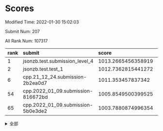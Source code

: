 # Scores

Modified Time: 2022-01-30 15:02:03

Submit Num: 207

All Rank Num: 107317

| rank |               submit               |       score        |       sigma        | pk_num |
| :--- | :--------------------------------- | :----------------- | :----------------- | :----- |
| 1    | jsonzb.test.submission_level_4     | 1013.2665456358919 | 0.8070892509952468 | 2071   |
| 2    | jsonzb.test.test_1                 | 1012.7362815441272 | 0.7670647244467853 | 2069   |
| 6    | cpp.21_12_24.submission-2b2ea0d7   | 1011.353457837342  | 0.7987501422563817 | 2075   |
| 54   | cpp.2022_01_09.submission-816672bd | 1005.8549500399525 | 0.7140268346198038 | 2073   |
| 65   | cpp.2022_01_09.submission-5b0e3de2 | 1003.7880874996354 | 0.7132248479803546 | 2072   |


<details>
<summary>全部</summary>

| rank |                 submit                 |       score        |       sigma        | pk_num |
| :--- | :------------------------------------- | :----------------- | :----------------- | :----- |
| 1    | jsonzb.test.submission_level_4         | 1013.2665456358919 | 0.8070892509952468 | 2071   |
| 2    | jsonzb.test.test_1                     | 1012.7362815441272 | 0.7670647244467853 | 2069   |
| 3    | gobigger.level_3.submission_level_3_30 | 1011.6702657247349 | 0.7921670429779994 | 2076   |
| 4    | gobigger.level_3.submission_level_3_3  | 1011.567279297395  | 0.7749347316186417 | 2076   |
| 5    | gobigger.level_3.submission_level_3_16 | 1011.4944756005477 | 0.7821970564239195 | 2075   |
| 6    | cpp.21_12_24.submission-2b2ea0d7       | 1011.353457837342  | 0.7987501422563817 | 2075   |
| 7    | gobigger.level_3.submission_level_3_35 | 1011.0399442135327 | 0.7985476050365613 | 2078   |
| 8    | gobigger.level_3.submission_level_3_29 | 1010.904945187777  | 0.7874341709617317 | 2071   |
| 9    | gobigger.level_3.submission_level_3_7  | 1010.8414924997542 | 0.7755815784358219 | 2073   |
| 10   | gobigger.level_3.submission_level_3_11 | 1010.7101651027699 | 0.7622831258663978 | 2076   |
| 11   | gobigger.level_3.submission_level_3_5  | 1010.659639121905  | 0.7531948429348734 | 2076   |
| 12   | gobigger.level_3.submission_level_3_14 | 1010.6427587980676 | 0.7799570929572116 | 2073   |
| 13   | gobigger.level_3.submission_level_3_28 | 1010.6220439475956 | 0.7713119093693777 | 2073   |
| 14   | gobigger.level_3.submission_level_3_10 | 1010.583396673601  | 0.7624957480158147 | 2071   |
| 15   | gobigger.level_3.submission_level_3_6  | 1010.5525511530154 | 0.7581724085189906 | 2073   |
| 16   | gobigger.level_3.submission_level_3_20 | 1010.5490119533433 | 0.7724899145657159 | 2074   |
| 17   | gobigger.level_3.submission_level_3_0  | 1010.53163997743   | 0.7608543430492665 | 2077   |
| 18   | gobigger.level_3.submission_level_3_4  | 1010.4220500484249 | 0.7638722131546433 | 2074   |
| 19   | gobigger.level_3.submission_level_3_26 | 1010.4088443950304 | 0.7534025160533251 | 2072   |
| 20   | gobigger.level_3.submission_level_3_21 | 1010.3708279390685 | 0.7742217603728617 | 2076   |
| 21   | gobigger.level_3.submission_level_3_47 | 1010.3186701224905 | 0.755716466054402  | 2073   |
| 22   | gobigger.level_3.submission_level_3_22 | 1010.2747364973512 | 0.7532546303072019 | 2077   |
| 23   | gobigger.level_3.submission_level_3_45 | 1010.2451509251686 | 0.7665781765261871 | 2077   |
| 24   | gobigger.level_3.submission_level_3_46 | 1010.1898034015514 | 0.7686612945931387 | 2070   |
| 25   | gobigger.level_3.submission_level_3_12 | 1010.1461924809262 | 0.7441362954266856 | 2071   |
| 26   | gobigger.level_3.submission_level_3_39 | 1010.1444581234867 | 0.7795737798163791 | 2073   |
| 27   | gobigger.level_3.submission_level_3_34 | 1010.0435628347311 | 0.7616187383099545 | 2071   |
| 28   | gobigger.level_3.submission_level_3_24 | 1009.9822483597497 | 0.7604189187229234 | 2073   |
| 29   | gobigger.level_3.submission_level_3_15 | 1009.9011566372951 | 0.7584795240296047 | 2075   |
| 30   | gobigger.level_3.submission_level_3_25 | 1009.8519673725832 | 0.7590120422677975 | 2076   |
| 31   | gobigger.level_3.submission_level_3_27 | 1009.841226215145  | 0.7374295241885032 | 2073   |
| 32   | gobigger.level_3.submission_level_3_48 | 1009.789372228066  | 0.7415587902021753 | 2074   |
| 33   | gobigger.level_3.submission_level_3_41 | 1009.767356812933  | 0.765906643886451  | 2073   |
| 34   | gobigger.level_3.submission_level_3_1  | 1009.7344556032597 | 0.7530603203838709 | 2071   |
| 35   | gobigger.level_3.submission_level_3_32 | 1009.7214145108187 | 0.7640955997475215 | 2074   |
| 36   | gobigger.level_3.submission_level_3_31 | 1009.7121619686527 | 0.7591637634423744 | 2067   |
| 37   | gobigger.level_3.submission_level_3_9  | 1009.6566687755543 | 0.7666150944852821 | 2072   |
| 38   | gobigger.level_3.submission_level_3_36 | 1009.5816531616788 | 0.7466635203253764 | 2075   |
| 39   | gobigger.level_3.submission_level_3_17 | 1009.5447403731076 | 0.7646601423386525 | 2075   |
| 40   | gobigger.level_3.submission_level_3_13 | 1009.3251453290652 | 0.7675837105603491 | 2069   |
| 41   | gobigger.level_3.submission_level_3_49 | 1009.3185499503568 | 0.751579667650099  | 2076   |
| 42   | gobigger.level_3.submission_level_3_19 | 1009.3150696773099 | 0.7556021860469663 | 2071   |
| 43   | gobigger.level_3.submission_level_3_43 | 1009.2833217685976 | 0.7505712465089104 | 2076   |
| 44   | gobigger.level_3.submission_level_3_38 | 1009.2105626155217 | 0.7453297541728329 | 2074   |
| 45   | gobigger.level_3.submission_level_3_8  | 1009.1298022968369 | 0.7679815588589491 | 2071   |
| 46   | gobigger.level_3.submission_level_3_33 | 1009.1215686298395 | 0.7644204688427773 | 2076   |
| 47   | gobigger.level_3.submission_level_3_42 | 1008.9723906418202 | 0.7248539879543867 | 2076   |
| 48   | gobigger.level_3.submission_level_3_40 | 1008.8650164843532 | 0.7434145311081917 | 2074   |
| 49   | gobigger.level_3.submission_level_3_2  | 1008.8640968965572 | 0.7673538067657186 | 2073   |
| 50   | gobigger.level_3.submission_level_3_44 | 1008.7990414831356 | 0.7427350182633513 | 2070   |
| 51   | gobigger.level_3.submission_level_3_23 | 1008.7140977599739 | 0.7352206978565193 | 2075   |
| 52   | gobigger.level_3.submission_level_3_37 | 1008.4302366798618 | 0.7619598636189098 | 2073   |
| 53   | gobigger.level_3.submission_level_3_18 | 1008.1817016804022 | 0.742553311936403  | 2070   |
| 54   | cpp.2022_01_09.submission-816672bd     | 1005.8549500399525 | 0.7140268346198038 | 2073   |
| 55   | gobigger.level_1.submission_level_1_19 | 1005.2168231896    | 0.7284207050658773 | 2075   |
| 56   | gobigger.level_1.submission_level_1_21 | 1005.0962707660245 | 0.7183615924215092 | 2074   |
| 57   | gobigger.level_1.submission_level_1_44 | 1004.7438628717697 | 0.7173535076512478 | 2074   |
| 58   | gobigger.level_1.submission_level_1_27 | 1004.5002902588634 | 0.7274976836601744 | 2073   |
| 59   | gobigger.level_1.submission_level_1_34 | 1004.4118163127216 | 0.7221368702917749 | 2075   |
| 60   | gobigger.level_1.submission_level_1_20 | 1004.290581472998  | 0.7238408732938272 | 2073   |
| 61   | gobigger.level_1.submission_level_1_29 | 1004.26277052741   | 0.7120380318107233 | 2072   |
| 62   | gobigger.level_1.submission_level_1_33 | 1004.1605702898839 | 0.7292923035739024 | 2074   |
| 63   | gobigger.level_1.submission_level_1_38 | 1003.9942634190884 | 0.7255840243373513 | 2067   |
| 64   | gobigger.level_1.submission_level_1_15 | 1003.9188563696973 | 0.7291626156829086 | 2072   |
| 65   | cpp.2022_01_09.submission-5b0e3de2     | 1003.7880874996354 | 0.7132248479803546 | 2072   |
| 66   | gobigger.level_1.submission_level_1_23 | 1003.7048895324217 | 0.7253334898243387 | 2075   |
| 67   | gobigger.level_1.submission_level_1_37 | 1003.6400858028571 | 0.7109492165329304 | 2080   |
| 68   | gobigger.level_1.submission_level_1_40 | 1003.6220052991798 | 0.7298128303171956 | 2070   |
| 69   | gobigger.level_1.submission_level_1_4  | 1003.5616931377847 | 0.7096633546886967 | 2076   |
| 70   | gobigger.level_1.submission_level_1_42 | 1003.5447338674492 | 0.7298361833849366 | 2075   |
| 71   | gobigger.level_1.submission_level_1_24 | 1003.5120427826158 | 0.7117579217631095 | 2070   |
| 72   | gobigger.level_1.submission_level_1_5  | 1003.221474134585  | 0.7176866296670208 | 2076   |
| 73   | gobigger.level_1.submission_level_1_49 | 1003.2089458076197 | 0.7193676619005158 | 2068   |
| 74   | gobigger.level_1.submission_level_1_17 | 1003.1867458403453 | 0.7285272164540502 | 2074   |
| 75   | gobigger.level_1.submission_level_1_1  | 1003.1272968259854 | 0.705545715228008  | 2072   |
| 76   | gobigger.level_1.submission_level_1_48 | 1003.0739901592691 | 0.7124827895990599 | 2075   |
| 77   | gobigger.level_1.submission_level_1_31 | 1003.0701578176164 | 0.7186551637333516 | 2072   |
| 78   | gobigger.level_1.submission_level_1_9  | 1003.0463762695966 | 0.7066937969909988 | 2076   |
| 79   | gobigger.level_1.submission_level_1_36 | 1003.0355544719757 | 0.7119316932973268 | 2074   |
| 80   | gobigger.level_1.submission_level_1_47 | 1003.0188951942633 | 0.7094690147776638 | 2075   |
| 81   | gobigger.level_1.submission_level_1_18 | 1002.9716939345063 | 0.7114226591740641 | 2070   |
| 82   | gobigger.level_1.submission_level_1_25 | 1002.9220163336878 | 0.7150976686522483 | 2079   |
| 83   | gobigger.level_1.submission_level_1_8  | 1002.8719149086022 | 0.7178225874343573 | 2069   |
| 84   | gobigger.level_1.submission_level_1_26 | 1002.8670892401096 | 0.7199132075949716 | 2078   |
| 85   | gobigger.level_1.submission_level_1_11 | 1002.8548940646609 | 0.7191712923982942 | 2070   |
| 86   | gobigger.level_1.submission_level_1_22 | 1002.671437176584  | 0.7194265481954396 | 2076   |
| 87   | gobigger.level_1.submission_level_1_30 | 1002.6139498314693 | 0.7178324082573063 | 2075   |
| 88   | gobigger.level_1.submission_level_1_41 | 1002.6009010889716 | 0.7123400983055581 | 2076   |
| 89   | gobigger.level_1.submission_level_1_46 | 1002.5894101327892 | 0.7120236651312327 | 2071   |
| 90   | gobigger.level_1.submission_level_1_0  | 1002.5807302732194 | 0.7194557610099442 | 2074   |
| 91   | gobigger.level_1.submission_level_1_28 | 1002.5794406400191 | 0.7219623371119445 | 2075   |
| 92   | gobigger.level_1.submission_level_1_16 | 1002.5579401693708 | 0.7271914517602746 | 2075   |
| 93   | gobigger.level_1.submission_level_1_45 | 1002.4344265821518 | 0.7115327882241327 | 2075   |
| 94   | gobigger.level_1.submission_level_1_14 | 1002.4281964304504 | 0.7174545943209266 | 2075   |
| 95   | gobigger.level_1.submission_level_1_6  | 1002.3654959015925 | 0.7192948003059921 | 2075   |
| 96   | gobigger.level_1.submission_level_1_2  | 1002.3512447201371 | 0.7045657046500489 | 2076   |
| 97   | gobigger.level_1.submission_level_1_43 | 1002.3044653491672 | 0.7093284768975927 | 2071   |
| 98   | gobigger.level_1.submission_level_1_12 | 1002.2953919868046 | 0.7267303928458845 | 2074   |
| 99   | gobigger.level_1.submission_level_1_35 | 1002.1990867632655 | 0.7072093353818173 | 2073   |
| 100  | gobigger.level_1.submission_level_1_10 | 1002.1254049069661 | 0.7166806828289223 | 2070   |
| 101  | gobigger.level_1.submission_level_1_7  | 1002.1192853833041 | 0.7208906818327668 | 2071   |
| 102  | gobigger.level_1.submission_level_1_13 | 1002.1049840646626 | 0.7204948612677026 | 2070   |
| 103  | gobigger.level_1.submission_level_1_3  | 1002.0373375978987 | 0.7118589957642062 | 2073   |
| 104  | gobigger.level_1.submission_level_1_39 | 1001.8219802288888 | 0.7148720453708838 | 2077   |
| 105  | gobigger.level_1.submission_level_1_32 | 1001.5801487426675 | 0.7077209587808327 | 2075   |
| 106  | gobigger.random.submission_random_12   | 997.1698208037508  | 0.699547864149393  | 2071   |
| 107  | gobigger.random.submission_random_48   | 997.1223745406796  | 0.7001811649378428 | 2073   |
| 108  | gobigger.random.submission_random_46   | 996.9624934927007  | 0.7014001525804274 | 2073   |
| 109  | gobigger.random.submission_random_6    | 996.9372885326292  | 0.6980736055630504 | 2068   |
| 110  | gobigger.random.submission_random_5    | 996.4468482826226  | 0.7087986548925261 | 2073   |
| 111  | gobigger.random.submission_random_26   | 996.4308894028586  | 0.705510008856838  | 2078   |
| 112  | gobigger.random.submission_random_15   | 996.3881693431426  | 0.6965138364214392 | 2069   |
| 113  | gobigger.random.submission_random_17   | 996.3525291994129  | 0.695565542088528  | 2073   |
| 114  | gobigger.random.submission_random_37   | 996.3447837669069  | 0.7143635936895387 | 2073   |
| 115  | gobigger.random.submission_random_13   | 996.3129067837365  | 0.7030973386205324 | 2075   |
| 116  | gobigger.random.submission_random_38   | 996.257172596971   | 0.7121788392248699 | 2078   |
| 117  | gobigger.random.submission_random_23   | 996.2459789556208  | 0.7028630682381638 | 2076   |
| 118  | gobigger.random.submission_random_47   | 996.2160807625613  | 0.7056964996223772 | 2071   |
| 119  | gobigger.random.submission_random_35   | 996.2122410998892  | 0.7086214273507183 | 2076   |
| 120  | gobigger.random.submission_random_19   | 996.2061517044482  | 0.7053537949515767 | 2078   |
| 121  | gobigger.random.submission_random_44   | 996.201661459832   | 0.7277572702221945 | 2075   |
| 122  | gobigger.random.submission_random_30   | 996.1827773529886  | 0.695017812413767  | 2075   |
| 123  | gobigger.random.submission_random_3    | 996.108809235394   | 0.7114141979329353 | 2071   |
| 124  | gobigger.random.submission_random_29   | 996.0710862997678  | 0.7080768490512825 | 2076   |
| 125  | gobigger.random.submission_random_4    | 996.062473354759   | 0.7055226601526967 | 2066   |
| 126  | gobigger.random.submission_random_24   | 996.0558540440414  | 0.7046755831753608 | 2076   |
| 127  | gobigger.random.submission_random_31   | 996.0315426619056  | 0.7017838288418422 | 2072   |
| 128  | gobigger.random.submission_random_22   | 995.9442104547494  | 0.7166662052352046 | 2070   |
| 129  | gobigger.random.submission_random_21   | 995.9304984547621  | 0.713445924727619  | 2076   |
| 130  | gobigger.random.submission_random_8    | 995.9003544569777  | 0.6982833904362375 | 2077   |
| 131  | gobigger.random.submission_random_10   | 995.8940981542722  | 0.7098111445875597 | 2071   |
| 132  | gobigger.random.submission_random_2    | 995.8847903061254  | 0.714421530096502  | 2074   |
| 133  | gobigger.random.submission_random_43   | 995.8655146480648  | 0.7099792872485083 | 2076   |
| 134  | gobigger.random.submission_random_45   | 995.8123064058535  | 0.7010025688812376 | 2079   |
| 135  | gobigger.random.submission_random_39   | 995.8072134781214  | 0.703069876573348  | 2071   |
| 136  | gobigger.random.submission_random_42   | 995.7164932475538  | 0.7129069199226792 | 2076   |
| 137  | gobigger.random.submission_random_49   | 995.6789327210222  | 0.7191872437565741 | 2073   |
| 138  | gobigger.random.submission_random_20   | 995.6405189604576  | 0.7187567912826806 | 2070   |
| 139  | gobigger.random.submission_random_9    | 995.6401738261056  | 0.7127248489262963 | 2073   |
| 140  | gobigger.random.submission_random_32   | 995.5980302061539  | 0.7052666718509388 | 2076   |
| 141  | gobigger.random.submission_random_33   | 995.5329098259632  | 0.7312805820413683 | 2075   |
| 142  | gobigger.random.submission_random_0    | 995.486258382955   | 0.7175243446041087 | 2070   |
| 143  | gobigger.random.submission_random_11   | 995.4745313004902  | 0.7079586484247958 | 2073   |
| 144  | gobigger.random.submission_random_36   | 995.4599585784155  | 0.7175329787068826 | 2077   |
| 145  | gobigger.random.submission_random_16   | 995.4148756145345  | 0.7123925351719441 | 2073   |
| 146  | gobigger.random.submission_random_34   | 995.4003785952975  | 0.7117272186766168 | 2068   |
| 147  | gobigger.random.submission_random_28   | 995.3411573341655  | 0.7022128557484856 | 2075   |
| 148  | gobigger.random.submission_random_14   | 995.3052599494545  | 0.720727227966925  | 2075   |
| 149  | gobigger.random.submission_random_27   | 995.2473478658998  | 0.7019280550679794 | 2077   |
| 150  | gobigger.random.submission_random_41   | 995.1042606792353  | 0.7114763224337911 | 2078   |
| 151  | gobigger.random.submission_random_7    | 995.0936953865252  | 0.7183685200113102 | 2076   |
| 152  | gobigger.random.submission_random_40   | 995.0850436865741  | 0.7140839854756178 | 2074   |
| 153  | gobigger.random.submission_random_25   | 995.0151220184637  | 0.6967689999214655 | 2076   |
| 154  | gobigger.random.submission_random_18   | 994.8451190865637  | 0.7168857656385463 | 2074   |
| 155  | gobigger.level_2.submission_level_2_11 | 994.2391138411779  | 0.7298040898540251 | 2077   |
| 156  | gobigger.random.submission_random_1    | 994.2172503503126  | 0.7074322648810242 | 2074   |
| 157  | gobigger.level_2.submission_level_2_41 | 993.8861917349062  | 0.7325743460310442 | 2070   |
| 158  | gobigger.level_2.submission_level_2_15 | 993.8827592560635  | 0.7252481224540378 | 2076   |
| 159  | gobigger.level_2.submission_level_2_19 | 993.5301434685719  | 0.7331703471416157 | 2077   |
| 160  | gobigger.level_2.submission_level_2_0  | 993.5299601448183  | 0.749217556577752  | 2076   |
| 161  | gobigger.level_2.submission_level_2_36 | 993.3675291736357  | 0.7356897685110731 | 2073   |
| 162  | gobigger.level_2.submission_level_2_45 | 993.2981281984174  | 0.7222540849940273 | 2074   |
| 163  | gobigger.level_2.submission_level_2_18 | 993.2837043823818  | 0.723322148997744  | 2076   |
| 164  | gobigger.level_2.submission_level_2_33 | 993.2220582665258  | 0.7258205108477329 | 2079   |
| 165  | gobigger.level_2.submission_level_2_49 | 993.2101119918595  | 0.7354327149519609 | 2073   |
| 166  | gobigger.level_2.submission_level_2_40 | 993.1909224329396  | 0.742033070243926  | 2074   |
| 167  | gobigger.level_2.submission_level_2_42 | 993.1139583496528  | 0.7342468936636204 | 2074   |
| 168  | gobigger.level_2.submission_level_2_21 | 992.9232831890725  | 0.7254831527177941 | 2074   |
| 169  | gobigger.level_2.submission_level_2_34 | 992.8612808098029  | 0.7304104382487304 | 2074   |
| 170  | gobigger.level_2.submission_level_2_13 | 992.8464709888157  | 0.7243208152548258 | 2073   |
| 171  | gobigger.level_2.submission_level_2_2  | 992.7639427795981  | 0.7296620303224403 | 2078   |
| 172  | gobigger.level_2.submission_level_2_30 | 992.7487790278207  | 0.7440584654030458 | 2070   |
| 173  | gobigger.level_2.submission_level_2_38 | 992.7104941826424  | 0.7499670687228999 | 2077   |
| 174  | gobigger.level_2.submission_level_2_7  | 992.5809997482077  | 0.7458857059470766 | 2071   |
| 175  | gobigger.level_2.submission_level_2_46 | 992.5787117740804  | 0.7550925329150633 | 2075   |
| 176  | gobigger.level_2.submission_level_2_29 | 992.4062611787814  | 0.7396892864897417 | 2075   |
| 177  | gobigger.level_2.submission_level_2_25 | 992.2340157446512  | 0.7378614779007069 | 2075   |
| 178  | gobigger.level_2.submission_level_2_37 | 992.2332723585102  | 0.7581857929182498 | 2076   |
| 179  | gobigger.level_2.submission_level_2_28 | 992.2300542955746  | 0.7637323525450062 | 2076   |
| 180  | gobigger.level_2.submission_level_2_8  | 992.1388358136834  | 0.7379357809742686 | 2067   |
| 181  | gobigger.level_2.submission_level_2_26 | 992.0163663981648  | 0.74624132852911   | 2079   |
| 182  | gobigger.level_2.submission_level_2_35 | 991.9191377944827  | 0.7438662432905128 | 2074   |
| 183  | gobigger.level_2.submission_level_2_4  | 991.8750575100123  | 0.7542366495083154 | 2077   |
| 184  | gobigger.level_2.submission_level_2_31 | 991.7560962658174  | 0.7546503604175614 | 2072   |
| 185  | gobigger.level_2.submission_level_2_47 | 991.754267058863   | 0.7294209387353845 | 2077   |
| 186  | gobigger.level_2.submission_level_2_1  | 991.73221554278    | 0.751367784557468  | 2076   |
| 187  | gobigger.level_2.submission_level_2_9  | 991.6584444720306  | 0.7379624728187454 | 2070   |
| 188  | gobigger.level_2.submission_level_2_16 | 991.6101517797512  | 0.7413678391303026 | 2068   |
| 189  | gobigger.level_2.submission_level_2_44 | 991.569146427139   | 0.7396665486897736 | 2074   |
| 190  | gobigger.level_2.submission_level_2_39 | 991.5558370306339  | 0.7389436433764435 | 2078   |
| 191  | gobigger.level_2.submission_level_2_3  | 991.5312997405703  | 0.7770254250149187 | 2067   |
| 192  | gobigger.level_2.submission_level_2_5  | 991.4201100676495  | 0.750055997681426  | 2075   |
| 193  | gobigger.level_2.submission_level_2_43 | 991.3383600699918  | 0.7622053318633837 | 2075   |
| 194  | gobigger.level_2.submission_level_2_22 | 991.305414900754   | 0.7529669294348923 | 2069   |
| 195  | gobigger.level_2.submission_level_2_6  | 991.2899204845323  | 0.7420934403497975 | 2070   |
| 196  | gobigger.level_2.submission_level_2_48 | 991.2853856504449  | 0.7599204505450449 | 2078   |
| 197  | gobigger.level_2.submission_level_2_32 | 991.2818077851131  | 0.7662317722320658 | 2076   |
| 198  | gobigger.level_2.submission_level_2_17 | 991.2560962084692  | 0.7539582621552432 | 2072   |
| 199  | gobigger.level_2.submission_level_2_20 | 991.2518100715079  | 0.7378782112355747 | 2073   |
| 200  | gobigger.level_2.submission_level_2_12 | 991.1712924840916  | 0.7390832592539955 | 2074   |
| 201  | gobigger.level_2.submission_level_2_24 | 991.012796781083   | 0.7602717110082048 | 2070   |
| 202  | gobigger.level_2.submission_level_2_27 | 990.7911392310274  | 0.760201249276067  | 2073   |
| 203  | gobigger.level_2.submission_level_2_14 | 990.521066020973   | 0.7644096731907392 | 2075   |
| 204  | gobigger.level_2.submission_level_2_23 | 990.4947042336603  | 0.7672776277033272 | 2081   |
| 205  | gobigger.level_2.submission_level_2_10 | 990.4130687952108  | 0.7642646900735092 | 2078   |
| 206  | gobigger.none.submission_none_0        | 978.1531062310521  | 1.3164570015718724 | 2075   |
| 207  | gobigger.none.submission_none_1        | 975.4811829922356  | 1.4673219503593944 | 2074   |

</details>